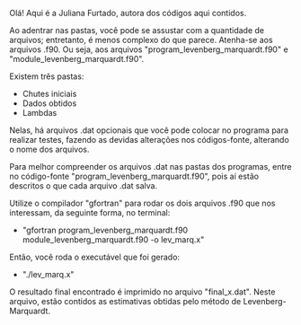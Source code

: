 Olá! Aqui é a Juliana Furtado, autora dos códigos aqui contidos. 

Ao adentrar nas pastas, você pode se assustar com a quantidade de arquivos; 
entretanto, é menos complexo do que parece. 
Atenha-se aos arquivos .f90. Ou seja, aos arquivos "program_levenberg_marquardt.f90" e "module_levenberg_marquardt.f90".

Existem três pastas:
 - Chutes iniciais
 - Dados obtidos
 - Lambdas

Nelas, há arquivos .dat opcionais que você pode colocar no programa para realizar testes, fazendo as devidas alterações nos códigos-fonte, alterando o nome dos arquivos.

Para melhor compreender os arquivos .dat nas pastas dos programas, entre no código-fonte "program_levenberg_marquardt.f90", pois aí estão descritos o que cada arquivo .dat salva.

Utilize o compilador "gfortran" para rodar os dois arquivos .f90 que nos interessam, da seguinte forma, no terminal: 

 - "gfortran program_levenberg_marquardt.f90 module_levenberg_marquardt.f90 -o lev_marq.x"

Então, você roda o executável que foi gerado:
 - "./lev_marq.x"
 
 O resultado final encontrado é imprimido no arquivo "final_x.dat".
 Neste arquivo, estão contidos as estimativas obtidas pelo método de Levenberg-Marquardt.


